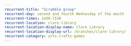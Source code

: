 ```yaml
---
recurrent-title: "Scrabble group"
recurrent-day: second and fourth Wednesday of the month
recurrent-times: 1430-1530
recurrent-location: clare-library
recurrent-location-display-name: Clare Library
recurrent-location-display-url: /branches/clare-library/
recurrent-category: arts-crafts-games
---
```

